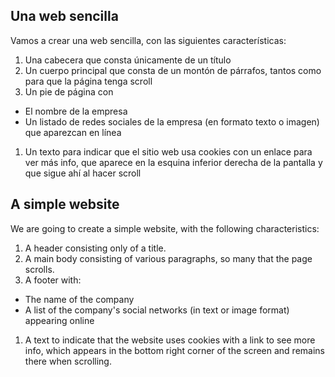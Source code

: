 ## Una web sencilla

Vamos a crear una web sencilla, con las siguientes características:

1. Una cabecera que consta únicamente de un título
1. Un cuerpo principal que consta de un montón de párrafos, tantos como para que la página tenga scroll
1. Un pie de página con

- El nombre de la empresa
- Un listado de redes sociales de la empresa (en formato texto o imagen) que aparezcan en línea

1. Un texto para indicar que el sitio web usa cookies con un enlace para ver más info, que aparece en la esquina inferior derecha de la pantalla y que sigue ahí al hacer scroll

## A simple website

We are going to create a simple website, with the following characteristics:

1. A header consisting only of a title.
1. A main body consisting of various paragraphs, so many that the page scrolls.
1. A footer with:

- The name of the company
- A list of the company's social networks (in text or image format) appearing online
  
1. A text to indicate that the website uses cookies with a link to see more info, which appears in the bottom right corner of the screen and remains there when scrolling.

